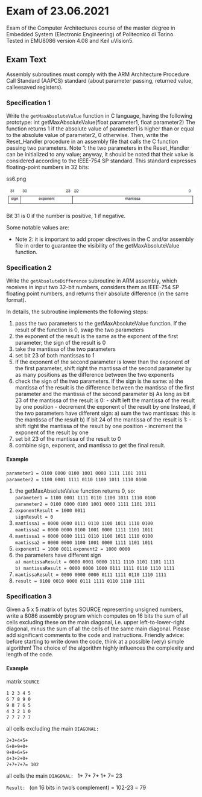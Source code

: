 # Exam of 23.06.2021
Exam of the Computer Architectures course of the master degree in Embedded System (Electronic Engineering) of Politecnico di Torino.<br/>
Tested in EMU8086 version 4.08 and Keil uVision5.<br/>

## Exam Text
Assembly subroutines must comply with the ARM Architecture Procedure Call Standard (AAPCS) standard (about parameter passing, returned value, calleesaved
registers).

### Specification 1
Write the `getMaxAbsoluteValue` function in C language, having the following prototype:
int getMaxAbsoluteValue(float parameter1, float parameter2)
The function returns 1 if the absolute value of parameter1 is higher than or equal to the absolute value of parameter2, 0 otherwise.
Then, write the Reset_Handler procedure in an assembly file that calls the C function passing two parameters.
Note 1: the two parameters in the Reset_Handler can be initialized to any value; anyway, it should be noted that their value is considered according to the IEEE-754
SP standard. This standard expresses floating-point numbers in 32 bits:

ss6.png

![](./ss6.png)

Bit 31 is 0 if the number is positive, 1 if negative.

Some notable values are:

- Note 2: it is important to add proper directives in the C and/or assembly file in order to guarantee the visibility of the getMaxAbsoluteValue function.

### Specification 2
Write the `getAbsoluteDifference` subroutine in ARM assembly, which receives in input two 32-bit numbers, considers them as IEEE-754 SP floating point numbers,
and returns their absolute difference (in the same format).

In details, the subroutine implements the following steps:

1. pass the two parameters to the getMaxAbsoluteValue function. If the result of the function is 0, swap the two parameters
2. the exponent of the result is the same as the exponent of the first parameter; the sign of the result is 0
3. take the mantissa of the two parameters
4. set bit 23 of both mantissas to 1
5. if the exponent of the second parameter is lower than the exponent of the first parameter, shift right the mantissa of the second parameter
by as many positions as the difference between the two exponents
6. check the sign of the two parameters.
If the sign is the same:
    a) the mantissa of the result is the difference between the mantissa of the first parameter and the mantissa of the second parameter
    b) As long as bit 23 of the mantissa of the result is 0:
        - shift left the mantissa of the result by one position
        - decrement the exponent of the result by one
Instead, if the two parameters have different sign:
    a) sum the two mantissas: this is the mantissa of the result
    b) If bit 24 of the mantissa of the result is 1:
        - shift right the mantissa of the result by one position
        - increment the exponent of the result by one
7. set bit 23 of the mantissa of the result to 0
8. combine sign, exponent, and mantissa to get the final result.

#### Example
`parameter1 = 0100 0000 0100 1001 0000 1111 1101 1011`<br/>
`parameter2 = 1100 0001 1111 0110 1100 1011 1110 0100`
1. the getMaxAbsoluteValue function returns 0, so:<br/>
  `parameter1 = 1100 0001 1111 0110 1100 1011 1110 0100`<br/>
  `parameter2 = 0100 0000 0100 1001 0000 1111 1101 1011`
2. `exponentResult = 1000 0011`<br/>
  `signResult = 0`<br/>
3. `mantissa1 = 0000 0000 0111 0110 1100 1011 1110 0100`<br/>
    `mantissa2 = 0000 0000 0100 1001 0000 1111 1101 1011`<br/>
4.  `mantissa1 = 0000 0000 1111 0110 1100 1011 1110 0100`<br/>
    `mantissa2 = 0000 0000 1100 1001 0000 1111 1101 1011`
5.  `exponent1 = 1000 0011`
    `exponent2 = 1000 0000`    
6. the parameters have different sign<br/>
    `a) mantissaResult = 0000 0001 0000 1111 1110 1101 1101 1111`<br/>
    `b) mantissaResult = 0000 0000 1000 0111 1111 0110 1110 1111`
7. `mantissaResult = 0000 0000 0000 0111 1111 0110 1110 1111`
8. `result = 0100 0010 0000 0111 1111 0110 1110 1111`

### Specification 3
Given a 5 x 5 matrix of bytes SOURCE representing unsigned numbers, write a 8086 assembly program which computes on 16 bits the sum of all cells excluding
these on the main diagonal, i.e. upper left-to-lower-right diagonal, minus the sum of all the cells of the same main diagonal.
Please add significant comments to the code and instructions.
Friendly advice: before starting to write down the code, think at a possible (very) simple algorithm! The choice of the algorithm highly influences the complexity and
length of the code.

#### Example
matrix  `SOURCE`
```
1 2 3 4 5
6 7 8 9 0
9 8 7 6 5
4 3 2 1 0
7 7 7 7 7
```
all cells excluding the main `DIAGONAL: `
```
2+3+4+5+
6+8+9+0+
9+8+6+5+
4+3+2+0+
7+7+7+7= 102
```
all cells the main `DIAGONAL: `
1+
7+
7+
1+
7= 23

`Result: ` (on 16 bits in two’s complement) = 102-23 = 79